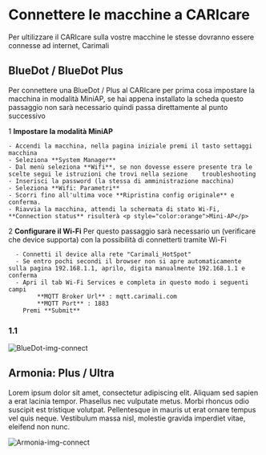 # Connettere le macchine a CARIcare

Per ultilizzare il CARIcare sulla vostre macchine le stesse dovranno essere connesse ad internet, Carimali 

## BlueDot / BlueDot Plus
Per connettere una BlueDot / Plus al CARIcare per prima cosa impostare la macchina in modalità MiniAP, se hai appena installato la scheda questo passaggio non sarà necessario quindi passa direttamente al punto successivo

1 **Impostare la modalità MiniAP**

    - Accendi la macchina, nella pagina iniziale premi il tasto settaggi macchina
    - Seleziona **System Manager**
    - Dal menù seleziona **Wifi**, se non dovesse essere presente tra le scelte segui le istruzioni che trovi nella sezione    troubleshooting
    - Inserisci la password (la stessa di amministrazione macchina)
    - Seleziona **Wifi: Parametri** 
    - Scorri fino all'ultima voce **Ripristina config originale** e conferma.
    - Riavvia la macchina, attendi la schermata di stato Wi-Fi, **Connection status** risulterà <p style="color:orange">Mini-AP</p>

2 **Configurare il Wi-Fi**
      Per questo passaggio sarà necessario un (verificare che device supporta) con la possibilità di connetterti tramite Wi-Fi

      - Connetti il device alla rete "Carimali_HotSpot"
      - Se entro pochi secondi il browser non si apre automaticamente sulla pagina 192.168.1.1, aprilo, digita manualmente 192.168.1.1 e conferma
      - Apri il tab Wi-Fi Services e completa in questo modo i seguenti campi
            **MQTT Broker Url** : mqtt.carimali.com
            **MQTT Port** : 1883
        Premi **Submit**    


### 1.1 

![BlueDot-img-connect](_images/logi-1.png)

## Armonia: Plus / Ultra

Lorem ipsum dolor sit amet, consectetur adipiscing elit. Aliquam sed sapien a erat lacinia tempor. Phasellus nec vulputate metus. Morbi rhoncus odio suscipit est tristique volutpat. Pellentesque in mauris ut erat ornare tempus vel quis neque. Vestibulum massa nisl, molestie gravida imperdiet vitae, eleifend non nunc.

![Armonia-img-connect](_images/policy_pricy_1.png)










